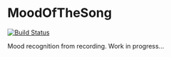 # MoodOfTheSong
[![Build Status](https://travis-ci.org/pchmielowski/MoodOfTheSong.svg?branch=master)](https://travis-ci.org/pchmielowski/MoodOfTheSong)

Mood recognition from recording.
Work in progress...

